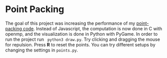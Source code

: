# Point Packing
The goal of this project was increasing the performance of my [point-packing code](https://github.com/hojmax/Point-Packing). Instead of Javascript, the computation is now done in C with openmp, and the visualization is done in Python with PyGame. In order to run the project run `
python3 draw.py`. Try clicking and dragging the mouse for repulsion. Press **R** to reset the points. You can try different setups by changing the settings in `points.py`.
